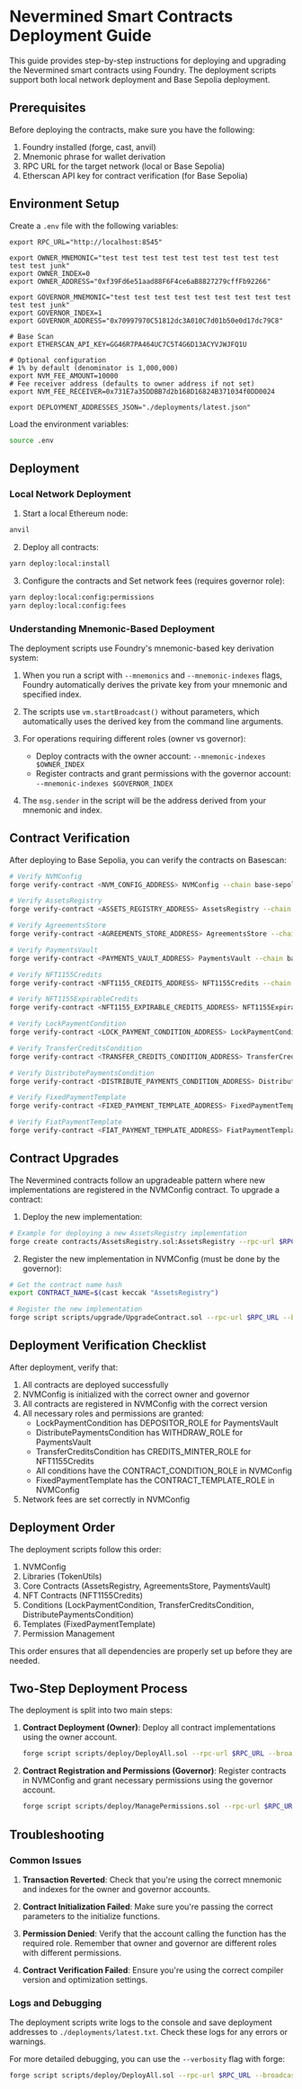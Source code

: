 # Nevermined Smart Contracts Deployment Guide

This guide provides step-by-step instructions for deploying and upgrading the Nevermined smart contracts using Foundry. The deployment scripts support both local network deployment and Base Sepolia deployment.

## Prerequisites

Before deploying the contracts, make sure you have the following:

1. Foundry installed (forge, cast, anvil)
2. Mnemonic phrase for wallet derivation
3. RPC URL for the target network (local or Base Sepolia)
4. Etherscan API key for contract verification (for Base Sepolia)

## Environment Setup

Create a `.env` file with the following variables:

```
export RPC_URL="http://localhost:8545"

export OWNER_MNEMONIC="test test test test test test test test test test test junk"
export OWNER_INDEX=0
export OWNER_ADDRESS="0xf39Fd6e51aad88F6F4ce6aB8827279cffFb92266"

export GOVERNOR_MNEMONIC="test test test test test test test test test test test junk"
export GOVERNOR_INDEX=1
export GOVERNOR_ADDRESS="0x70997970C51812dc3A010C7d01b50e0d17dc79C8"

# Base Scan
export ETHERSCAN_API_KEY=GG46R7PA464UC7C5T4G6D13ACYVJWJFQ1U

# Optional configuration
# 1% by default (denominator is 1,000,000)
export NVM_FEE_AMOUNT=10000  
# Fee receiver address (defaults to owner address if not set)
export NVM_FEE_RECEIVER=0x731E7a35DDBB7d2b168D16824B371034f0DD0024

export DEPLOYMENT_ADDRESSES_JSON="./deployments/latest.json"
```

Load the environment variables:

```bash
source .env
```

## Deployment

### Local Network Deployment

1. Start a local Ethereum node:

```bash
anvil
```

2. Deploy all contracts:

```bash
yarn deploy:local:install
```

3. Configure the contracts and Set network fees (requires governor role):

```bash
yarn deploy:local:config:permissions
yarn deploy:local:config:fees
```

### Understanding Mnemonic-Based Deployment

The deployment scripts use Foundry's mnemonic-based key derivation system:

1. When you run a script with `--mnemonics` and `--mnemonic-indexes` flags, Foundry automatically derives the private key from your mnemonic and specified index.

2. The scripts use `vm.startBroadcast()` without parameters, which automatically uses the derived key from the command line arguments.

3. For operations requiring different roles (owner vs governor):
   - Deploy contracts with the owner account: `--mnemonic-indexes $OWNER_INDEX`
   - Register contracts and grant permissions with the governor account: `--mnemonic-indexes $GOVERNOR_INDEX`

4. The `msg.sender` in the script will be the address derived from your mnemonic and index.


## Contract Verification

After deploying to Base Sepolia, you can verify the contracts on Basescan:

```bash
# Verify NVMConfig
forge verify-contract <NVM_CONFIG_ADDRESS> NVMConfig --chain base-sepolia --etherscan-api-key $ETHERSCAN_API_KEY

# Verify AssetsRegistry
forge verify-contract <ASSETS_REGISTRY_ADDRESS> AssetsRegistry --chain base-sepolia --etherscan-api-key $ETHERSCAN_API_KEY

# Verify AgreementsStore
forge verify-contract <AGREEMENTS_STORE_ADDRESS> AgreementsStore --chain base-sepolia --etherscan-api-key $ETHERSCAN_API_KEY

# Verify PaymentsVault
forge verify-contract <PAYMENTS_VAULT_ADDRESS> PaymentsVault --chain base-sepolia --etherscan-api-key $ETHERSCAN_API_KEY

# Verify NFT1155Credits
forge verify-contract <NFT1155_CREDITS_ADDRESS> NFT1155Credits --chain base-sepolia --etherscan-api-key $ETHERSCAN_API_KEY

# Verify NFT1155ExpirableCredits
forge verify-contract <NFT1155_EXPIRABLE_CREDITS_ADDRESS> NFT1155ExpirableCredits --chain base-sepolia --etherscan-api-key $ETHERSCAN_API_KEY

# Verify LockPaymentCondition
forge verify-contract <LOCK_PAYMENT_CONDITION_ADDRESS> LockPaymentCondition --chain base-sepolia --etherscan-api-key $ETHERSCAN_API_KEY

# Verify TransferCreditsCondition
forge verify-contract <TRANSFER_CREDITS_CONDITION_ADDRESS> TransferCreditsCondition --chain base-sepolia --etherscan-api-key $ETHERSCAN_API_KEY

# Verify DistributePaymentsCondition
forge verify-contract <DISTRIBUTE_PAYMENTS_CONDITION_ADDRESS> DistributePaymentsCondition --chain base-sepolia --etherscan-api-key $ETHERSCAN_API_KEY

# Verify FixedPaymentTemplate
forge verify-contract <FIXED_PAYMENT_TEMPLATE_ADDRESS> FixedPaymentTemplate --chain base-sepolia --etherscan-api-key $ETHERSCAN_API_KEY

# Verify FiatPaymentTemplate
forge verify-contract <FIAT_PAYMENT_TEMPLATE_ADDRESS> FiatPaymentTemplate --chain base-sepolia --etherscan-api-key $ETHERSCAN_API_KEY
```

## Contract Upgrades

The Nevermined contracts follow an upgradeable pattern where new implementations are registered in the NVMConfig contract. To upgrade a contract:

1. Deploy the new implementation:

```bash
# Example for deploying a new AssetsRegistry implementation
forge create contracts/AssetsRegistry.sol:AssetsRegistry --rpc-url $RPC_URL --mnemonics "$MNEMONIC" --mnemonic-indexes $OWNER_INDEX
```

2. Register the new implementation in NVMConfig (must be done by the governor):

```bash
# Get the contract name hash
export CONTRACT_NAME=$(cast keccak "AssetsRegistry")

# Register the new implementation
forge script scripts/upgrade/UpgradeContract.sol --rpc-url $RPC_URL --broadcast --mnemonics "$MNEMONIC" --mnemonic-indexes $GOVERNOR_INDEX --sig "run(address,bytes32,address)" $NVM_CONFIG_ADDRESS $CONTRACT_NAME $NEW_IMPLEMENTATION_ADDRESS
```

## Deployment Verification Checklist

After deployment, verify that:

1. All contracts are deployed successfully
2. NVMConfig is initialized with the correct owner and governor
3. All contracts are registered in NVMConfig with the correct version
4. All necessary roles and permissions are granted:
   - LockPaymentCondition has DEPOSITOR_ROLE for PaymentsVault
   - DistributePaymentsCondition has WITHDRAW_ROLE for PaymentsVault
   - TransferCreditsCondition has CREDITS_MINTER_ROLE for NFT1155Credits
   - All conditions have the CONTRACT_CONDITION_ROLE in NVMConfig
   - FixedPaymentTemplate has the CONTRACT_TEMPLATE_ROLE in NVMConfig
5. Network fees are set correctly in NVMConfig

## Deployment Order

The deployment scripts follow this order:

1. NVMConfig
2. Libraries (TokenUtils)
3. Core Contracts (AssetsRegistry, AgreementsStore, PaymentsVault)
4. NFT Contracts (NFT1155Credits)
5. Conditions (LockPaymentCondition, TransferCreditsCondition, DistributePaymentsCondition)
6. Templates (FixedPaymentTemplate)
7. Permission Management

This order ensures that all dependencies are properly set up before they are needed.

## Two-Step Deployment Process

The deployment is split into two main steps:

1. **Contract Deployment (Owner)**: Deploy all contract implementations using the owner account.
   ```bash
   forge script scripts/deploy/DeployAll.sol --rpc-url $RPC_URL --broadcast --mnemonics "$MNEMONIC" --mnemonic-indexes $OWNER_INDEX
   ```

2. **Contract Registration and Permissions (Governor)**: Register contracts in NVMConfig and grant necessary permissions using the governor account.
   ```bash
   forge script scripts/deploy/ManagePermissions.sol --rpc-url $RPC_URL --broadcast --mnemonics "$MNEMONIC" --mnemonic-indexes $GOVERNOR_INDEX --sig "run(address,address,address,address,address,address)" $NVM_CONFIG_ADDRESS $PAYMENTS_VAULT_ADDRESS $NFT_CREDITS_ADDRESS $LOCK_PAYMENT_CONDITION_ADDRESS $DISTRIBUTE_PAYMENTS_CONDITION_ADDRESS $TRANSFER_CREDITS_CONDITION_ADDRESS
   ```

## Troubleshooting

### Common Issues

1. **Transaction Reverted**: Check that you're using the correct mnemonic and indexes for the owner and governor accounts.

2. **Contract Initialization Failed**: Make sure you're passing the correct parameters to the initialize functions.

3. **Permission Denied**: Verify that the account calling the function has the required role. Remember that owner and governor are different roles with different permissions.

4. **Contract Verification Failed**: Ensure you're using the correct compiler version and optimization settings.

### Logs and Debugging

The deployment scripts write logs to the console and save deployment addresses to `./deployments/latest.txt`. Check these logs for any errors or warnings.

For more detailed debugging, you can use the `--verbosity` flag with forge:

```bash
forge script scripts/deploy/DeployAll.sol --rpc-url $RPC_URL --broadcast --mnemonics "$MNEMONIC" --mnemonic-indexes $OWNER_INDEX --verbosity 4
```
